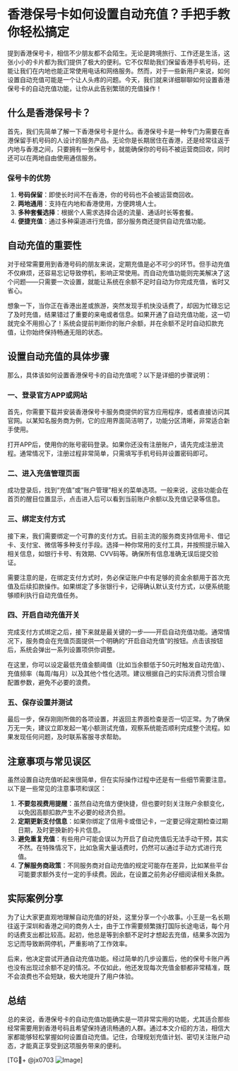 # 香港保号卡如何设置自动充值？手把手教你轻松搞定

提到香港保号卡，相信不少朋友都不会陌生。无论是跨境旅行、工作还是生活，这张小小的卡片都为我们提供了极大的便利。它不仅帮助我们保留香港手机号码，还能让我们在内地也能正常使用电话和网络服务。然而，对于一些新用户来说，如何设置自动充值可能是一个让人头疼的问题。今天，我们就来详细聊聊如何设置香港保号卡的自动充值功能，让你从此告别繁琐的充值操作！

## 什么是香港保号卡？

首先，我们先简单了解一下香港保号卡是什么。香港保号卡是一种专门为需要在香港保留手机号码的人设计的服务产品。无论你是长期居住在香港，还是经常往返于内地与香港之间，只要拥有一张保号卡，就能确保你的号码不被运营商回收，同时还可以在两地自由使用通信服务。

### 保号卡的优势

1. **号码保留**：即使长时间不在香港，你的号码也不会被运营商回收。
2. **两地通用**：支持在内地和香港使用，方便跨境人士。
3. **多种套餐选择**：根据个人需求选择合适的流量、通话时长等套餐。
4. **便捷充值**：通过多种渠道进行充值，部分服务商还提供自动充值功能。

## 自动充值的重要性

对于经常需要用到香港号码的朋友来说，定期充值是必不可少的环节。但手动充值不仅麻烦，还容易忘记导致停机，影响正常使用。而自动充值功能则完美解决了这个问题——只需要一次设置，就能让系统在余额不足时自动为你完成充值，省时又省心。

想象一下，当你正在香港出差或旅游，突然发现手机快没话费了，却因为忙碌忘记了及时充值，结果错过了重要的来电或者信息。如果开通了自动充值功能，这一切就完全不用担心了！系统会提前判断你的账户余额，并在余额不足时自动扣款充值，让你始终保持畅通无阻的状态。

## 设置自动充值的具体步骤

那么，具体该如何设置香港保号卡的自动充值呢？以下是详细的步骤说明：

### 一、登录官方APP或网站

首先，你需要下载并安装香港保号卡服务商提供的官方应用程序，或者直接访问其官网。以某知名服务商为例，它的应用界面简洁明了，功能分区清晰，非常适合新手使用。

打开APP后，使用你的账号密码登录。如果你还没有注册账户，请先完成注册流程。通常情况下，注册过程非常简单，只需填写手机号码并设置密码即可。

### 二、进入充值管理页面

成功登录后，找到“充值”或“账户管理”相关的菜单选项。一般来说，这些功能会在首页的醒目位置显示，点击进入后可以看到当前账户余额以及充值记录等信息。

### 三、绑定支付方式

接下来，我们需要绑定一个可靠的支付方式。目前主流的服务商支持信用卡、借记卡、支付宝、微信等多种支付手段。选择一种你常用的支付工具，并按照提示输入相关信息，如银行卡号、有效期、CVV码等。确保所有信息准确无误后提交验证。

需要注意的是，在绑定支付方式时，务必保证账户中有足够的资金余额用于首次充值及后续扣款操作。如果绑定了多张银行卡，记得确认默认支付方式，以便系统能够顺利执行自动充值任务。

### 四、开启自动充值开关

完成支付方式绑定之后，接下来就是最关键的一步——开启自动充值功能。通常情况下，服务商会在充值页面提供一个明确的“开启自动充值”的按钮。点击该按钮后，系统会弹出一系列设置项供你调整。

在这里，你可以设定最低充值金额阈值（比如当余额低于50元时触发自动充值）、充值频率（每周/每月）以及其他个性化选项。建议根据自己的实际消费习惯合理配置参数，避免不必要的浪费。

### 五、保存设置并测试

最后一步，保存刚刚所做的各项设置，并返回主界面检查是否一切正常。为了确保万无一失，建议立即发起一笔小额测试充值，观察系统能否顺利完成整个流程。如果发现任何问题，及时联系客服寻求帮助。

## 注意事项与常见误区

虽然设置自动充值听起来很简单，但在实际操作过程中还是有一些细节需要注意。以下是一些常见的注意事项和误区：

1. **不要忽视费用提醒**：虽然自动充值方便快捷，但也要时刻关注账户余额变化，以免因高额扣款产生不必要的经济负担。
2. **定期更新支付信息**：如果你绑定了信用卡或借记卡，一定要记得定期检查过期日期，及时更换新的卡片信息。
3. **避免重复充值**：有些用户可能会误以为开启了自动充值后无法手动干预，其实不然。在特殊情况下，比如急需大量话费时，仍然可以通过手动方式进行充值。
4. **了解服务商政策**：不同服务商对自动充值的规定可能存在差异，比如某些平台可能要求额外支付一定的手续费。因此，在设置之前务必仔细阅读相关条款。

## 实际案例分享

为了让大家更直观地理解自动充值的好处，这里分享一个小故事。小王是一名长期往返于深圳和香港之间的商务人士，由于工作需要频繁拨打国际长途电话，每个月的话费支出都比较高。起初，他总是等到余额不足时才想起去充值，结果多次因为忘记而导致断网停机，严重影响了工作效率。

后来，他决定尝试开通自动充值功能。经过简单的几步设置后，他的保号卡账户再也没有出现过余额不足的情况。不仅如此，他还发现每次充值金额都非常精准，既不会浪费也不会短缺，极大地提升了用户体验。

## 总结

总的来说，香港保号卡的自动充值功能确实是一项非常实用的功能，尤其适合那些经常需要用到香港号码且希望保持通讯畅通的人群。通过本文介绍的方法，相信大家都能够轻松掌握如何设置自动充值。记住，合理规划充值计划、密切关注账户动态，才能真正享受到这项服务带来的便利。

[TG💪+ @jx0703 ![Image](https://github.com/user-attachments/assets/dbca1d08-cadb-493c-b0ec-ad6f7a83f270)]